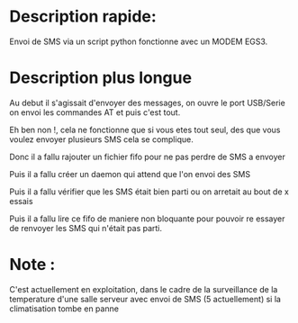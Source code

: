 # Description rapide: #
Envoi de SMS via un script python
fonctionne avec un MODEM EGS3.

# Description plus longue #
Au debut il s'agissait d'envoyer des messages, on ouvre le port USB/Serie on envoi les commandes AT et puis c'est tout.

Eh ben non !, cela ne fonctionne que si vous etes tout seul, des que vous voulez envoyer plusieurs SMS cela se complique.

Donc il a fallu rajouter un fichier fifo pour ne pas perdre de SMS a envoyer

Puis il a fallu créer un daemon qui attend que l'on envoi des SMS

Puis il a fallu vérifier que les SMS était bien parti ou on arretait au bout de x essais

Puis il a fallu lire ce fifo de maniere non bloquante pour pouvoir re essayer de renvoyer les SMS qui n'était pas parti.

# Note : #
C'est actuellement en exploitation, dans le cadre de la surveillance de la temperature d'une salle serveur avec envoi de SMS (5 actuellement) si la climatisation tombe en panne